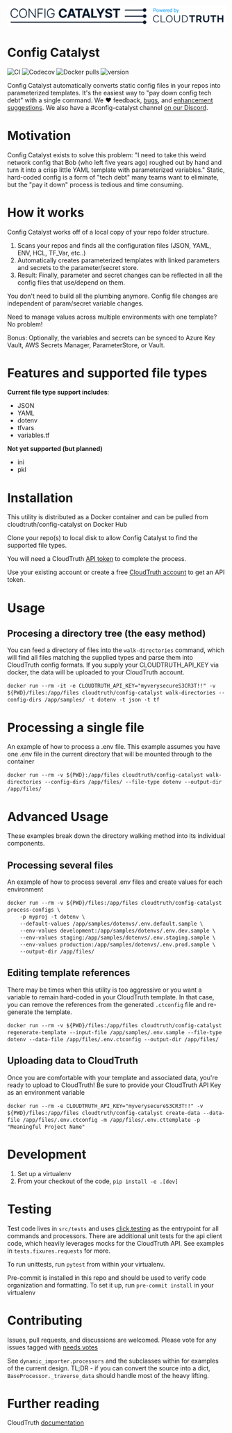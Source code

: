 ![Logo for Config Catalyst by CloudTruth](https://github.com/cloudtruth/config-catalyst/blob/main/docs/img/repo-logo.png?raw=true)

# Config Catalyst

![CI](https://github.com/cloudtruth/config-catalyst/actions/workflows/ci.yaml/badge.svg)
![Codecov](https://img.shields.io/codecov/c/github/cloudtruth/config-catalyst)
![Docker pulls](https://img.shields.io/docker/pulls/cloudtruth/config-catalyst)
![version](https://img.shields.io/docker/v/cloudtruth/config-catalyst)

Config Catalyst automatically converts static config files in your repos into parameterized templates.
It's the easiest way to "pay down config tech debt" with a single command.
We :heart: feedback, [bugs](https://github.com/cloudtruth/config-catalyst/issues/new), and [enhancement suggestions](https://github.com/cloudtruth/config-catalyst/issues/new). We also have a #config-catalyst channel [on our Discord](https://discord.com/invite/eBZXm9Tzr7).

# Motivation
Config Catalyst exists to solve this problem:
"I need to take this weird network config that Bob (who left five years ago) roughed out by hand and turn it into a crisp little YAML template with parameterized variables."
Static, hard-coded config is a form of "tech debt" many teams want to eliminate, but the "pay it down" process is tedious and time consuming.

# How it works
Config Catalyst works off of a local copy of your repo folder structure.
1. Scans your repos and finds all the configuration files (JSON, YAML, ENV, HCL, TF_Var, etc..)
1. Automatically creates parameterized templates with linked parameters and secrets to the parameter/secret store.
1. Result: Finally, parameter and secret changes can be reflected in all the config files that use/depend on them.

You don't need to build all the plumbing anymore. Config file changes are independent of param/secret variable changes.

Need to manage values across multiple environments with one template? No problem!

Bonus: Optionally, the variables and secrets can be synced to Azure Key Vault, AWS Secrets Manager, ParameterStore, or Vault.

# Features and supported file types

**Current file type support includes**:
* JSON
* YAML
* dotenv
* tfvars
* variables.tf

**Not yet supported (but planned)**
* ini
* pkl

# Installation
This utility is distributed as a Docker container and can be pulled from cloudtruth/config-catalyst on Docker Hub

Clone your repo(s) to local disk to allow Config Catalyst to find the supported file types.

You will need a CloudTruth [API token](https://app.cloudtruth.io/organization/api) to complete the process.

Use your existing account or create a free [CloudTruth account](https://app.cloudtruth.io/signup) to get an API token.

# Usage

## Procesing a directory tree (the easy method)
You can feed a directory of files into the `walk-directories` command, which will find all files matching the supplied types and parse them into CloudTruth config formats. If you supply your CLOUDTRUTH_API_KEY via docker, the data will be uploaded to your CloudTruth account.

```
docker run --rm -it -e CLOUDTRUTH_API_KEY="myverysecureS3CR3T!!" -v ${PWD}/files:/app/files cloudtruth/config-catalyst walk-directories --config-dirs /app/samples/ -t dotenv -t json -t tf
```

# Processing a single file
An example of how to process a .env file. This example assumes you have one .env file in the current directory that will be mounted through to the container

```
docker run --rm -v ${PWD}:/app/files cloudtruth/config-catalyst walk-directories --config-dirs /app/files/ --file-type dotenv --output-dir /app/files/
```

# Advanced Usage
These examples break down the directory walking method into its individual components.

## Processing several files
An example of how to process several .env files and create values for each environment
```
docker run --rm -v ${PWD}/files:/app/files cloudtruth/config-catalyst process-configs \
    -p myproj -t dotenv \
    --default-values /app/samples/dotenvs/.env.default.sample \
    --env-values development:/app/samples/dotenvs/.env.dev.sample \
    --env-values staging:/app/samples/dotenvs/.env.staging.sample \
    --env-values production:/app/samples/dotenvs/.env.prod.sample \
    --output-dir /app/files/
```

## Editing template references
There may be times when this utility is too aggressive or you want a variable to remain hard-coded in your CloudTruth template. In that case, you can remove the references from the generated `.ctconfig` file and re-generate the template.

```
docker run --rm -v ${PWD}/files:/app/files cloudtruth/config-catalyst regenerate-template --input-file /app/samples/.env.sample --file-type dotenv --data-file /app/files/.env.ctconfig --output-dir /app/files/
```

## Uploading data to CloudTruth
Once you are comfortable with your template and associated data, you're ready to upload to CloudTruth! Be sure to provide your CloudTruth API Key as an environment variable

```
docker run --rm -e CLOUDTRUTH_API_KEY="myverysecureS3CR3T!!" -v ${PWD}/files:/app/files cloudtruth/config-catalyst create-data --data-file /app/files/.env.ctconfig -m /app/files/.env.cttemplate -p "Meaningful Project Name"
```

# Development
1. Set up a virtualenv
1. From your checkout of the code, `pip install -e .[dev]`

# Testing
Test code lives in `src/tests` and uses [click.testing](https://click.palletsprojects.com/en/8.1.x/testing/) as the entrypoint for all commands and processors. There are additional unit tests for the api client code, which heavily leverages mocks for the CloudTruth API. See examples in `tests.fixures.requests` for more.

To run unittests, run `pytest` from within your virtualenv.

Pre-commit is installed in this repo and should be used to verify code organization and formatting. To set it up, run `pre-commit install` in your virtualenv

# Contributing
Issues, pull requests, and discussions are welcomed. Please vote for any issues tagged with [needs votes](https://github.com/cloudtruth/config-catalyst/issues?q=is%3Aissue+is%3Aopen+label%3A%22needs+votes%22)

See `dynamic_importer.processors` and the subclasses within for examples of the current design. TL;DR - if you can convert the source into a dict, `BaseProcessor._traverse_data` should handle most of the heavy lifting.

# Further reading
CloudTruth [documentation](https://docs.cloudtruth.com/)
